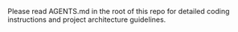 Please read AGENTS.md in the root of this repo for detailed coding instructions and project architecture guidelines.
